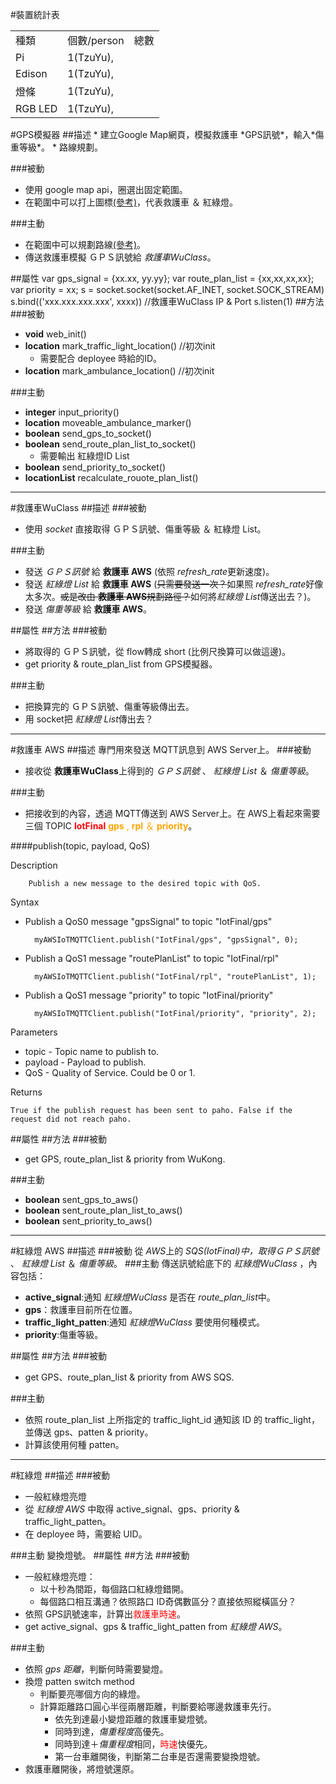 #裝置統計表
<table>
<tr><td>種類</td><td>個數/person</td><td>總數</td></tr>
<tr><td>Pi</td><td>1(TzuYu), </td><td></td></tr>
<tr><td>Edison</td><td>1(TzuYu), </td><td></td></tr>
<tr><td>燈條</td><td>1(TzuYu), </td><td></td></tr>
<tr><td>RGB LED</td><td>1(TzuYu), </td><td></td></tr>
</table>
#GPS模擬器
##描述
* 建立Google Map網頁，模擬救護車 *GPS訊號*，輸入*傷重等級*。
* 路線規劃。

###被動
* 使用 google map api，圈選出固定範圍。
* 在範圍中可以打上圖標[(參考)](https://developers.google.com/maps/documentation/javascript/markers?hl=zh-tw)，代表救護車 ＆ 紅綠燈。

###主動
* 在範圍中可以規劃路線[(參考)](https://developers.google.com/maps/documentation/javascript/directions?hl=zh-tw#DirectionsRequests)。
* 傳送救護車模擬 ＧＰＳ訊號給 *救護車WuClass*。

##屬性
	var gps_signal = {xx.xx, yy.yy};
	var route_plan_list = {xx,xx,xx,xx};
	var priority = xx;
	s = socket.socket(socket.AF_INET, socket.SOCK_STREAM)
	s.bind(('xxx.xxx.xxx.xxx', xxxx)) //救護車WuClass IP & Port
	s.listen(1)
##方法
###被動
* **void** web_init()
* **location** mark\_traffic\_light_location() //初次init
	* 需要配合 deployee 時給的ID。
* **location** mark\_ambulance_location() //初次init

###主動
* **integer** input_priority()
* **location** moveable\_ambulance_marker()
* **boolean** send\_gps\_to_socket()
* **boolean** send\_route\_plan\_list\_to_socket()
	* 需要輸出 紅綠燈ID List
* **boolean** send\_priority\_to_socket()
* **locationList** recalculate\_rouote\_plan\_list()

***
#救護車WuClass
##描述
###被動
*	使用 *socket* 直接取得 ＧＰＳ訊號、傷重等級 ＆ 紅綠燈 List。

###主動
*	發送 *ＧＰＳ訊號* 給 **救護車 AWS** (依照 *refresh_rate*更新速度)。
* 	發送 *紅綠燈 List* 給 **救護車 AWS** (<span style="text-decoration:line-through;">只需要發送一次？</span>如果照 *refresh_rate*好像太多次。<span style="text-decoration:line-through;">或是改由 **救護車 AWS**規劃路徑？</span>如何將*紅綠燈 List*傳送出去？)。
*  發送 *傷重等級* 給 **救護車 AWS**。

##屬性
	<WuClass name="Ambulance" id="xxxx" virtual="true" type="soft">
		<!-- GPS訊號如果是 long不知道會怎樣-->
        <property name="gps_siganl" access="readwrite" datatype="short" default="0"/>
        <!-- datatype不知道要怎樣設，目前只有四種type:short,boolean,enum,refresh_rate -->
        <property name="route_plan_list" access="readwrite" datatype="?" default="?"/>
        <property name="priority" access="readwrite" datatype="short" default="0"/>
        <property name="refresh_rate" access="readwrite" datatype="refresh_rate" default="50"  />
    </WuClass>
##方法
###被動
*	將取得的 ＧＰＳ訊號，從 flow轉成 short (比例尺換算可以做這邊)。
*  get priority & route\_plan_list from GPS模擬器。

###主動
*	把換算完的 ＧＰＳ訊號、傷重等級傳出去。
*  用 socket把 *紅綠燈 List*傳出去？

***
#救護車 AWS
##描述
專門用來發送 MQTT訊息到 AWS Server上。
###被動
*	接收從 **救護車WuClass**上得到的 *ＧＰＳ訊號* 、 *紅綠燈 List* ＆ *傷重等級*。

###主動
*	把接收到的內容，透過 MQTT傳送到 AWS Server上。在 AWS上看起來需要三個 TOPIC <span style="color:red;b">**IotFinal**</span><span style="color:orange"> **gps** , **rpl** ＆ **priority**</span>。

####publish(topic, payload, QoS)

Description

		Publish a new message to the desired topic with QoS.
Syntax

* Publish a QoS0 message "gpsSignal" to topic "IotFinal/gps"
		
		myAWSIoTMQTTClient.publish("IotFinal/gps", "gpsSignal", 0);

* Publish a QoS1 message "routePlanList" to topic "IotFinal/rpl"

		myAWSIoTMQTTClient.publish("IotFinal/rpl", "routePlanList", 1);
* Publish a QoS1 message "priority" to topic "IotFinal/priority"

		myAWSIoTMQTTClient.publish("IotFinal/priority", "priority", 2);
		
Parameters

* topic - Topic name to publish to.
* payload - Payload to publish.
* QoS - Quality of Service. Could be 0 or 1.

Returns
	
	True if the publish request has been sent to paho. False if the request did not reach paho.

##屬性
	<WuClass name="Ambulance_AWS_Daemon" id="xxxx" virtual="true" type="soft">
        <property name="gps_siganl" access="readwrite" datatype="short" default="0"/>
        <property name="route_plan_list" access="readwrite" datatype="?" default="?"/>
        <property name="priority" access="readwrite" datatype="short" default="0"/>
        <property name="refresh_rate" access="readwrite" datatype="refresh_rate" default="50"  />
    </WuClass>
##方法
###被動
* get GPS, route\_plan_list & priority from WuKong.

###主動
* **boolean** sent\_gps\_to_aws()
* **boolean** sent\_route\_plan\_list\_to_aws()
* **boolean** sent\_priority\_to\_aws()

***
#紅綠燈 AWS
##描述
###被動
從 *AWS*上的 *SQS(IotFinal)*中，取得*ＧＰＳ訊號* 、 *紅綠燈 List* ＆ *傷重等級*。
###主動
傳送訊號給底下的 *紅綠燈WuClass* ，內容包括：

* **active_signal**:通知 *紅綠燈WuClass* 是否在 *route\_plan\_list*中。
* **gps**：救護車目前所在位置。
* **traffic_light_patten**:通知 *紅綠燈WuClass* 要使用何種模式。
* **priority**:傷重等級。

##屬性
	<WuClass name="Traffice_Light_AWS_Daemon" id="xxxx" virtual="true" type="soft">
        <property name="gps_siganl" access="readwrite" datatype="short" default="0"/>
        <property name="route_plan_list" access="readwrite" datatype="?" default="?"/>
		<property name="active_signal" access="readwrite" datatype="boolean" default="false"/>
		<property name="traffic_light_patten" access="readwrite" datatype="short" default="0"/>
		<property name="priority" access="readwrite" datatype="short" default="0"/>
        <property name="refresh_rate" access="readwrite" datatype="refresh_rate" default="50"  />
    </WuClass>
##方法
###被動
* get GPS、route\_plan_list & priority from AWS SQS.

###主動
* 依照 route\_plan_list 上所指定的 traffic\_light_id 通知該 ID 的 traffic\_light，並傳送 gps、patten & priority。
* 計算該使用何種 patten。

***
#紅綠燈
##描述
###被動
* 一般紅綠燈亮燈
* 從 *紅綠燈 AWS* 中取得 active_signal、gps、priority & traffic_light_patten。
* 在 deployee 時，需要給 UID。

###主動
變換燈號。
##屬性
	<WuClass name="Traffice_Light" id="xxxx" virtual="true" type="soft">
		<property name="active_signal" access="readwrite" datatype="boolean" default="false"/>
		<property name="traffic_light_patten" access="readwrite" datatype="short" default="0"/>
        <property name="priority" access="readwrite" datatype="short" default="0"/>
        <property name="refresh_rate" access="readwrite" datatype="refresh_rate" default="50"  />
    </WuClass>
##方法
###被動
* 一般紅綠燈亮燈：
	* 以十秒為間距，每個路口紅綠燈錯開。
	* 每個路口相互溝通？依照路口 ID奇偶數區分？直接依照縱橫區分？
* 依照 GPS訊號速率，計算出<span style="color:red">救護車時速</span>。
* get active_signal、gps & traffic_light_patten from *紅綠燈 AWS*。

###主動
* 依照 *gps 距離*，判斷何時需要變燈。
* 換燈 patten switch method
	* 判斷要亮哪個方向的綠燈。
	* 計算距離路口圓心半徑兩層距離，判斷要給哪邊救護車先行。
		* 依先到達最小變燈距離的救護車變燈號。	
		* 同時到達，*傷重程度*高優先。
		* 同時到達＋*傷重程度*相同，<span style="color:red">時速</span>快優先。
		* 第一台車離開後，判斷第二台車是否還需要變換燈號。
* 救護車離開後，將燈號還原。